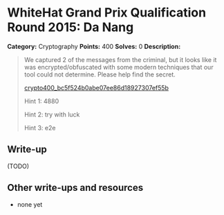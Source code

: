 # WhiteHat Grand Prix Qualification Round 2015: Da Nang

**Category:** Cryptography 
**Points:** 400
**Solves:** 0
**Description:**

> We captured 2 of the messages from the criminal, but it looks like it was encrypted/obfuscated with some modern techniques that our tool could not determine. Please help find the secret.
> 
> [crypto400_bc5f524b0abe07ee86d18927307ef55b](crypto400_bc5f524b0abe07ee86d18927307ef55b)
> 
> Hint 1: 4880
> 
> Hint 2: try with luck
> 
> Hint 3: e2e


## Write-up

(TODO)

## Other write-ups and resources

* none yet
